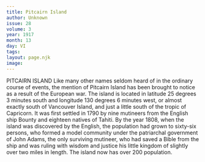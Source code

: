 ```yaml
---
title: Pitcairn Island
author: Unknown
issue: 28
volume: 3
year: 1917
month: 13
day: VI
tags:
layout: page.njk
image:
---
```

PITCAIRN ISLAND    Like many other names seldom heard of in the ordinary course of events, the mention of Pitcairn Island has been brought to notice as a result of the European war. The island is located in latitude 25 degrees 3 minutes south and longitude 130 degrees 6 minutes west, or almost exactly south of Vancouver Island, and just a little south of the tropic of Capricorn. It was first settled in 1790 by nine mutineers from the English ship Bounty and eighteen natives of Tahiti. By the year 1808, when the island was discovered by the English, the population had grown to sixty-six persons, who formed a model community under the patriarchal government of John Adams, the only surviving mutineer, who had saved a Bible from the ship and was ruling with wisdom and justice his little kingdom of slightly over two miles in length. The island now has over 200 population. 




